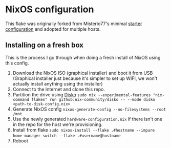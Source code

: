 # NixOS configuration

This flake was originally forked from Misterio77's minimal [starter configuration](https://github.com/Misterio77/nix-starter-configs) and adopted for multiple hosts.

## Installing on a fresh box

This is the process I go through when doing a fresh install of NixOS using this config.

1. Download the NixOS ISO (graphical installer) and boot it from USB
    (Graphical installer just because it's simpler to set up WIFI, we won't actually install anything using the installer)
2. Connect to the Internet and clone this repo.
3. Partition the drive using [Disko](https://github.com/nix-community/disko/blob/master/docs/quickstart.md)
    `sudo nix --experimental-features "nix-command flakes" run github:nix-community/disko -- --mode disko <path-to-disk-config.nix>`
4. Generate NixOS config
    `nixos-generate-config --no-filesystems --root /mnt`
5. Use the newly generated `hardware-configuration.nix` if there isn't one in the repo for the host we're provisioning.
6. Install from flake
    `sudo nixos-install --flake .#hostname --impure`
    `home-manager switch --flake .#username@hostname`
7. Reboot

